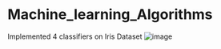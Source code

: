 # Machine_learning_Algorithms

Implemented 4 classifiers on Iris Dataset
![image](https://github.com/dibyendu98/Machine_learning_Algorithms/assets/44119508/0dc5d4ab-5874-453a-b8b7-f75b76eac3cb)
